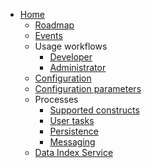 <ul>
  <li><a href="https://github.com/kiegroup/kogito-runtimes/wiki">Home</a>
    <ul>
      <li><a href="https://github.com/kiegroup/kogito-runtimes/wiki/Roadmap">Roadmap</a></li>
      <li><a href="https://github.com/kiegroup/kogito-runtimes/wiki/Events">Events</a></li>
      <li>Usage workflows
      <ul>
        <li><a href="https://github.com/kiegroup/kogito-runtimes/wiki/Developer-workflow">Developer</a></li>
        <li><a href="https://github.com/kiegroup/kogito-runtimes/wiki/Administrator-workflow">Administrator</a></li>
      </ul>
     </li>
     <li><a href="https://github.com/kiegroup/kogito-runtimes/wiki/Configuration">Configuration</a></li>
     <li><a href="https://github.com/kiegroup/kogito-runtimes/wiki/Configuration-parameters">Configuration parameters</a></li>
     <li>Processes
      <ul>
        <li><a href="https://github.com/kiegroup/kogito-runtimes/wiki/What's-supported-for-process-design%3F">Supported constructs</a></li>
<li><a href="https://github.com/kiegroup/kogito-runtimes/wiki/User-tasks">User tasks</a></li>
        <li><a href="https://github.com/kiegroup/kogito-runtimes/wiki/Persistence">Persistence</a>  </li>
<li><a href="https://github.com/kiegroup/kogito-runtimes/wiki/Messaging">Messaging</a>  </li>
      </ul>
     </li>
     <li><a href="https://github.com/kiegroup/kogito-runtimes/wiki/Data-Index-Service">Data Index Service</a></li>
    </ul>
  </li>
</ul>